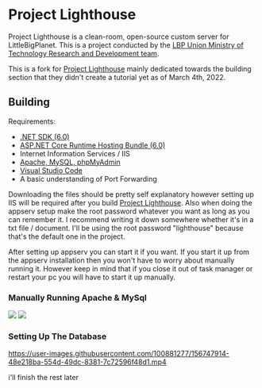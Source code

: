 # Project Lighthouse

Project Lighthouse is a clean-room, open-source custom server for LittleBigPlanet. This is a project conducted by
the [LBP Union Ministry of Technology Research and Development team](https://www.lbpunion.com/technology).

This is a fork for [Project Lighthouse](https://github.com/LBPUnion/ProjectLighthouse) mainly dedicated towards the building section that they didn't create a tutorial yet as of March 4th, 2022.

## Building

Requirements:
- [.NET SDK (6.0)](https://dotnet.microsoft.com/en-us/download/dotnet/6.0)
- [ASP.NET Core Runtime Hosting Bundle (6.0)](https://dotnet.microsoft.com/en-us/download/dotnet/6.0)
- Internet Information Services / IIS
- [Apache, MySQL, phpMyAdmin](http://appserv.org)
- [Visual Studio Code](https://code.visualstudio.com)
- A basic understanding of Port Forwarding

Downloading the files should be pretty self explanatory however setting up IIS will be required after you build [Project Lighthouse](https://github.com/LBPUnion/ProjectLighthouse). Also when doing the appserv setup make the root password whatever you want as long as you can remember it. I recommend writing it down somewhere whether it's in a txt file / document. I'll be using the root password "lighthouse" because that's the default one in the project.

After setting up appserv you can start it if you want. If you start it up from the appserv installation then you won't have to worry about manually running it. However keep in mind that if you close it out of task manager or restart your pc you will have to start it up manually.

### Manually Running Apache & MySql 
![](https://user-images.githubusercontent.com/100881277/156746763-bd4cffec-7bdc-4e76-9b4e-71777da3206a.png)
![](https://user-images.githubusercontent.com/100881277/156747001-3a896355-3521-47e3-b9f9-d9b3bd4616d6.png)

### Setting Up The Database
https://user-images.githubusercontent.com/100881277/156747914-48e218ba-554d-49dc-8381-7c72596f48d1.mp4

i'll finish the rest later
